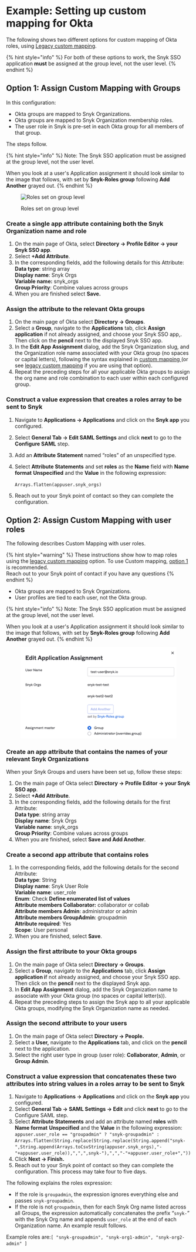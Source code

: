 # Example: Setting up custom mapping for Okta

The following shows two different options for custom mapping of Okta roles, using [Legacy custom mapping](../legacy-custom-mapping.md).

{% hint style="info" %}
For both of these options to work, the Snyk SSO application **must** be assigned at the group level, not the user level.
{% endhint %}

## Option 1: Assign Custom Mapping with Groups

In this configuration:

* Okta groups are mapped to Snyk Organizations.
* Okta groups are mapped to Snyk Organization membership roles.
* The user role in Snyk is pre-set in each Okta group for all members of that group.

The steps follow.

{% hint style="info" %}
Note: The Snyk SSO application must be assigned at the group level, not the user level.

When you look at a user's Application assignment it should look similar to the image that follows, with set by **Snyk-Roles group** following **Add Another** grayed out.
{% endhint %}

<figure><img src="../../../../.gitbook/assets/snyk-roles.png" alt="Roles set on group level"><figcaption><p>Roles set on group level</p></figcaption></figure>

### Create a single app attribute containing both the Snyk Organization name and role

1. On the main page of Okta, select **Directory -> Profile Editor -> your Snyk SSO app**.
2. Select **+Add Attribute**.
3. In the corresponding fields, add the following details for this Attribute:\
   **Data type**: string array\
   **Display name**: Snyk Orgs\
   **Variable name:** snyk\_orgs\
   **Group Priority**: Combine values across groups
4. When you are finished select **Save.**

### Assign the attribute to the relevant Okta groups

1. On the main page of Okta select **Directory -> Groups**.
2. Select a **Group**, navigate to the **Applications** tab, click **Assign** **application** if not already assigned, and choose your Snyk SSO app,. Then click on the **pencil** next to the displayed Snyk SSO app.
3. In the **Edit App Assignment** dialog, add the Snyk Organization slug, and the Organization role name associated with your Okta group (no spaces or capital letters), following the syntax explained in [custom mapping ](../)(or see [legacy custom mapping](../legacy-custom-mapping.md) if you are using that option).&#x20;
4. Repeat the preceding steps for all your applicable Okta groups to assign the org name and role combination to each user within each configured group.

### Construct a value expression that creates a roles array to be sent to Snyk

1. Navigate to **Applications -> Applications** and click on the **Snyk app** you configured.
2. Select **General Tab -> Edit SAML Settings** and click **next** to go to the **Configure SAML** step.
3. Add an **Attribute Statement** named “roles” of an unspecified type.
4.  Select **Attribute Statements** and set **roles** as the **Name** field with **Name format** **Unspecified** and the **Value** in the following expression:

    `Arrays.flatten(appuser.snyk_orgs)`
5. Reach out to your Snyk point of contact so they can complete the configuration.

## Option 2: Assign Custom Mapping with user roles

The following describes Custom Mapping with user roles.&#x20;

{% hint style="warning" %}
These instructions show how to map roles using the [legacy custom  mapping](https://app.gitbook.com/o/-M4tdxG8qotLgGZnLpFR/s/oWHMXcV9L0iFBsd3xtpp/) option. To use Custom mapping, [option 1](example-setting-up-custom-mapping-for-okta.md#option-1-assign-custom-mapping-with-groups) is recommended. \
Reach out to your Snyk point of contact if you have any questions
{% endhint %}

* Okta groups are mapped to Snyk Organizations.
* User profiles are tied to each user, not the Okta group.

{% hint style="info" %}
Note: The Snyk SSO application must be assigned at the group level, not the user level.

When you look at a user's Application assignment it should look similar to the image that follows, with set by **Snyk-Roles group** following **Add Another** grayed out.
{% endhint %}

<figure><img src="../../../../.gitbook/assets/image (377).png" alt=""><figcaption></figcaption></figure>

### Create an app attribute that contains the names of your relevant Snyk Organizations

When your Snyk Groups and users have been set up, follow these steps:

1. On the main page of Okta select **Directory -> Profile Editor -> your Snyk SSO app**.
2. Select **+Add Attribute**.
3. In the corresponding fields, add the following details for the first Attribute:\
   **Data type**: string array\
   **Display name**: Snyk Orgs\
   **Variable name**: snyk\_orgs\
   **Group Priority**: Combine values across groups
4. When you are finished, select **Save and Add Another**.

### Create a second app attribute that contains roles

1. In the corresponding fields, add the following details for the second Attribute:\
   **Data type**: String\
   **Display name**: Snyk User Role\
   **Variable name**: user\_role\
   **Enum**: Check **Define enumerated list of values**\
   **Attribute members Collaborator:** collaborator or collab\
   **Attribute members Admin**: administrator or admin\
   **Attribute members GroupAdmin**: groupadmin\
   **Attribute required**: Yes\
   **Scope**: User personal
2. When you are finished, select **Save**.

### Assign the first attribute to your Okta groups

1. On the main page of Okta select **Directory -> Groups**.
2. Select a **Group**, navigate to the **Applications** tab, click **Assign** **application i**f not already assigned, and choose your Snyk SSO app. Then click on the **pencil** next to the displayed Snyk app.
3. In **Edit App Assignment** dialog, add the Snyk Organization name to associate with your Okta group (no spaces or capital letter(s)).
4. Repeat the preceding steps to assign the Snyk app to all your applicable Okta groups, modifying the Snyk Organization name as needed.

### Assign the second attribute to your users

1. On the main page of Okta select **Directory -> People.**
2. Select a **User,** navigate to the **Applications** tab, and click on the **pencil** next to the application.
3. Select the right user type in group (user role): **Collaborator**, **Admin**, or **Group Admin**.

### Construct a value expression that concatenates these two attributes into string values in a roles array to be sent to Snyk

1. Navigate to **Applications -> Applications** and click on the **Snyk app** you configured.
2. Select **General Tab -> SAML Settings -> Edit** and click **next** to go to the Configure SAML step.
3. Select **Attribute Statements** and add an attribute named **roles** with **Name format** **Unspecified** and the **Value** in the following expression:\
   `appuser.user_role == "groupadmin" ? "snyk-groupadmin" : Arrays.flatten(String.replace(String.replace(String.append("snyk-",String.append(Arrays.toCsvString(appuser.snyk_orgs),"-"+appuser.user_role)),",",",snyk-"),",","-"+appuser.user_role+","))`
4. Click **Next -> Finish.**
5. Reach out to your Snyk point of contact so they can complete the configuration. This process may take four to five days.

The following explains the roles expression:

* If the role is `groupadmin`, the expression ignores everything else and passes `snyk-groupadmin`.
* If the role is not `groupadmin`, then for each Snyk Org name listed across all Groups, the expression automatically concatenates the prefix “`snyk-`” with the Snyk Org name and appends `user_role` at the end of each Organization name. An example result follows.

Example roles are:`[ "snyk-groupadmin", "snyk-org1-admin", "snyk-org2-admin" ]`
